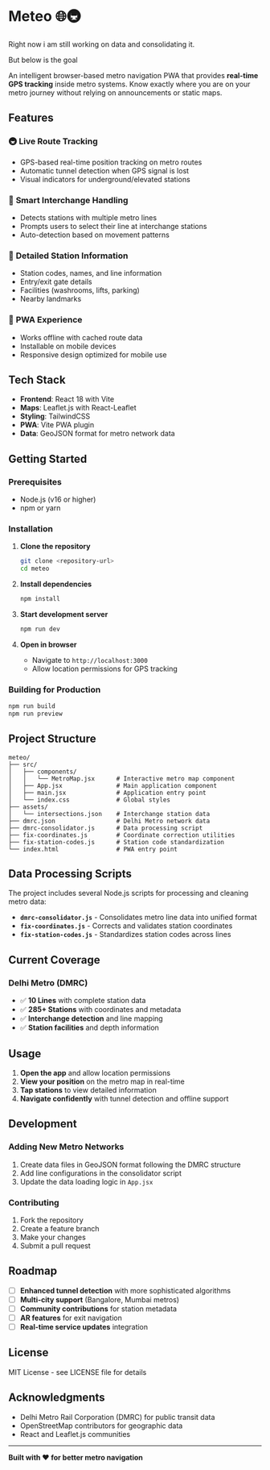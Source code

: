 # Meteo 🌐🚇

Right now i am still working on data and consolidating it. 

But below is the goal


An intelligent browser-based metro navigation PWA that provides **real-time GPS tracking** inside metro systems. Know exactly where you are on your metro journey without relying on announcements or static maps.

## Features

### 🚇 **Live Route Tracking**
- GPS-based real-time position tracking on metro routes
- Automatic tunnel detection when GPS signal is lost
- Visual indicators for underground/elevated stations

### 🔄 **Smart Interchange Handling**
- Detects stations with multiple metro lines
- Prompts users to select their line at interchange stations
- Auto-detection based on movement patterns

### 📍 **Detailed Station Information**
- Station codes, names, and line information
- Entry/exit gate details
- Facilities (washrooms, lifts, parking)
- Nearby landmarks

### 📱 **PWA Experience**
- Works offline with cached route data
- Installable on mobile devices
- Responsive design optimized for mobile use

## Tech Stack

- **Frontend**: React 18 with Vite
- **Maps**: Leaflet.js with React-Leaflet
- **Styling**: TailwindCSS
- **PWA**: Vite PWA plugin
- **Data**: GeoJSON format for metro network data

## Getting Started

### Prerequisites
- Node.js (v16 or higher)
- npm or yarn

### Installation

1. **Clone the repository**
   ```bash
   git clone <repository-url>
   cd meteo
   ```

2. **Install dependencies**
   ```bash
   npm install
   ```

3. **Start development server**
   ```bash
   npm run dev
   ```

4. **Open in browser**
   - Navigate to `http://localhost:3000`
   - Allow location permissions for GPS tracking

### Building for Production

```bash
npm run build
npm run preview
```

## Project Structure

```
meteo/
├── src/
│   ├── components/
│   │   └── MetroMap.jsx      # Interactive metro map component
│   ├── App.jsx               # Main application component
│   ├── main.jsx              # Application entry point
│   └── index.css             # Global styles
├── assets/
│   └── intersections.json    # Interchange station data
├── dmrc.json                 # Delhi Metro network data
├── dmrc-consolidator.js      # Data processing script
├── fix-coordinates.js        # Coordinate correction utilities
├── fix-station-codes.js      # Station code standardization
└── index.html                # PWA entry point
```

## Data Processing Scripts

The project includes several Node.js scripts for processing and cleaning metro data:

- **`dmrc-consolidator.js`** - Consolidates metro line data into unified format
- **`fix-coordinates.js`** - Corrects and validates station coordinates
- **`fix-station-codes.js`** - Standardizes station codes across lines

## Current Coverage

### Delhi Metro (DMRC)
- ✅ **10 Lines** with complete station data
- ✅ **285+ Stations** with coordinates and metadata
- ✅ **Interchange detection** and line mapping
- ✅ **Station facilities** and depth information

## Usage

1. **Open the app** and allow location permissions
2. **View your position** on the metro map in real-time
3. **Tap stations** to view detailed information
4. **Navigate confidently** with tunnel detection and offline support

## Development

### Adding New Metro Networks

1. Create data files in GeoJSON format following the DMRC structure
2. Add line configurations in the consolidator script
3. Update the data loading logic in `App.jsx`

### Contributing

1. Fork the repository
2. Create a feature branch
3. Make your changes
4. Submit a pull request

## Roadmap

- [ ] **Enhanced tunnel detection** with more sophisticated algorithms
- [ ] **Multi-city support** (Bangalore, Mumbai metros)
- [ ] **Community contributions** for station metadata
- [ ] **AR features** for exit navigation
- [ ] **Real-time service updates** integration

## License

MIT License - see LICENSE file for details

## Acknowledgments

- Delhi Metro Rail Corporation (DMRC) for public transit data
- OpenStreetMap contributors for geographic data
- React and Leaflet.js communities

---

**Built with ❤️ for better metro navigation**
